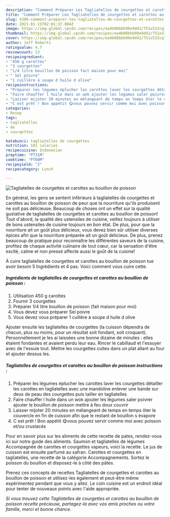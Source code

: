 ```yaml
---
description: "Comment Préparer Les Tagliatelles de courgettes et carottes au bouillon de poisson"
title: "Comment Préparer Les Tagliatelles de courgettes et carottes au bouillon de poisson"
slug: 4306-comment-preparer-les-tagliatelles-de-courgettes-et-carottes-au-bouillon-de-poisson
date: 2021-01-15T02:01:37.004Z
image: https://img-global.cpcdn.com/recipes/ea4b08bbb90e9d41/751x532cq70/tagliatelles-de-courgettes-et-carottes-au-bouillon-de-poisson-photo-principale-de-la-recette.jpg
thumbnail: https://img-global.cpcdn.com/recipes/ea4b08bbb90e9d41/751x532cq70/tagliatelles-de-courgettes-et-carottes-au-bouillon-de-poisson-photo-principale-de-la-recette.jpg
cover: https://img-global.cpcdn.com/recipes/ea4b08bbb90e9d41/751x532cq70/tagliatelles-de-courgettes-et-carottes-au-bouillon-de-poisson-photo-principale-de-la-recette.jpg
author: Jeff Roberts
ratingvalue: 4.7
reviewcount: 13
recipeingredient:
- "450 g carottes"
- "3 courgettes"
- "1/4 litre bouillon de poisson fait maison pour moi"
- " Sel poivre"
- "1 cuillère à soupe d huile d olive"
recipeinstructions:
- "Préparer les légumes éplucher les carottes laver les courgettes détailler les carottes en tagliatelles avec une mandoline enlever une bande sur deux de peau des courgettes puis tailler en tagliatelles"
- "Faire chauffer l huile dans un wok ajouter les légumes saler poivrer ajouter le bouillon de poisson mettre à feu doux couvrir"
- "Laisser mijoter 20 minutes en mélangeant de temps en temps ôter le couvercle en fin de cuisson afin que le restant de bouillon s évapore"
- "C est prêt ! Bon appétit 😋vous pouvez servir comme moi avec poisson et/ou crustacés"
categories:
- Resep
tags:
- tagliatelles
- de
- courgettes

katakunci: tagliatelles de courgettes 
nutrition: 181 calories
recipecuisine: Indonesian
preptime: "PT31M"
cooktime: "PT60M"
recipeyield: "2"
recipecategory: Lunch

---
```



![Tagliatelles de courgettes et carottes au bouillon de poisson](https://img-global.cpcdn.com/recipes/ea4b08bbb90e9d41/751x532cq70/tagliatelles-de-courgettes-et-carottes-au-bouillon-de-poisson-photo-principale-de-la-recette.jpg)

En général, les gens se sentent inférieurs à tagliatelles de courgettes et carottes au bouillon de poisson de peur que la nourriture qu'ils produisent ne soit pas délicieuse. Beaucoup de choses ont un effet sur la qualité gustative de tagliatelles de courgettes et carottes au bouillon de poisson! Tout d'abord, la qualité des ustensiles de cuisine, veillez toujours à utiliser de bons ustensiles de cuisine toujours en bon état. De plus, pour que la nourriture ait un goût plus délicieux, vous devez bien sûr utiliser diverses épices afin que la nourriture préparée ait un goût délicieux. De plus, prenez beaucoup de pratique pour reconnaître les différentes saveurs de la cuisine, profitez de chaque activité culinaire de tout cœur, car la sensation d'être excité, calme et non pressé affecte aussi le goût de la cuisine!

<!--inarticleads1-->

À cuire tagliatelles de courgettes et carottes au bouillon de poisson tue avoir besoin 5 Ingrédients et 4 pas. Voici comment vous cuire cette.

##### Ingrédients de tagliatelles de courgettes et carottes au bouillon de poisson :

1. Utilisation 450 g carottes
1. Fournir 3 courgettes
1. Préparer 1/4 litre bouillon de poisson (fait maison pour moi)
1. Vous devez vous préparer  Sel poivre
1. Vous devez vous préparer 1 cuillère à soupe d huile d olive


Ajouter ensuite les tagliatelles de courgettes (la cuisson dépendra de chacun, plus ou moins, pour un résultat soit fondant, soit croquant). Personnellement je les ai laissées une bonne dizaine de minutes : elles étaient fondantes et avaient perdu leur eau. Rincer le cabillaud et l&#39;essuyer avec de l&#39;essuie tout. Mettre les courgettes cuites dans un plat allant au four et ajouter dessus les. 

<!--inarticleads2-->

##### Tagliatelles de courgettes et carottes au bouillon de poisson instructions :

1. Préparer les légumes éplucher les carottes laver les courgettes détailler les carottes en tagliatelles avec une mandoline enlever une bande sur deux de peau des courgettes puis tailler en tagliatelles
1. Faire chauffer l huile dans un wok ajouter les légumes saler poivrer ajouter le bouillon de poisson mettre à feu doux couvrir
1. Laisser mijoter 20 minutes en mélangeant de temps en temps ôter le couvercle en fin de cuisson afin que le restant de bouillon s évapore
1. C est prêt ! Bon appétit 😋vous pouvez servir comme moi avec poisson et/ou crustacés


Pour en savoir plus sur les aliments de cette recette de pates, rendez-vous ici sur notre guide des aliments. Saumon et tagliatelles de légumes Accompagnée de carottes et courgettes vapeurs, voici la recette. Le jus de cuisson est ensuite parfumé au safran. Carottes et courgettes en tagliatelles, une recette de la catégorie Accompagnements. Sortez le poisson du bouillon et disposez-le à côté des pâtes. 

<!--inarticleads1-->

<p>
Prenez ces concepts de recettes Tagliatelles de courgettes et carottes au bouillon de poisson et utilisez-les également et peut-être même expérimentez pendant que vous y allez. Le coin cuisine est un endroit idéal pour tenter de nouveaux points avec l'aide appropriée.
</p>

<p>
<i>Si vous trouvez cette Tagliatelles de courgettes et carottes au bouillon de poisson recette précieuse, partagez-la avec vos amis proches ou votre famille, merci et bonne chance.</i>
</p>
